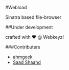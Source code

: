 #Webload

Sinatra based file-browser

##Under development

crafted with :heart: @ Webkeyz!

###Contributers
- [ahmgeek](https://www.github.com/ahmgeek)
- [Saad Shaahd](https://www.github.com/saadshahd)

